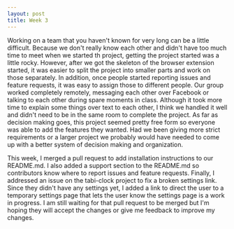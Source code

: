 ```yaml
---
layout: post
title: Week 3
---
```

Working on a team that you haven't known for very long can be a little difficult. Because we don't really know each other
and didn't have too much time to meet when we started th project, getting the project started was a little rocky. However,
after we got the skeleton of the browser extension started, it was easier to split the project into smaller parts and work
on those separately. In addition, once people started reporting issues and feature requests, it was easy to assign those to
different people. Our group worked completely remotely, messaging each other over Facebook or talking to each other during
spare moments in class. Although it took more time to explain some things over text to each other, I think we handled it well
and didn't need to be in the same room to complete the project. As far as decision making goes, this project seemed pretty
free form so everyone was able to add the features they wanted. Had we been giving more strict requirements or a larger project
we probably would have needed to come up with a better system of decision making and organization.

This week, I merged a pull request to add installation instructions to our README.md. I also added a support section to the
README.md so contributors know where to report issues and feature requests. Finally, I addressed an issue on the tabi-clock
project to fix a broken settings link. Since they didn't have any settings yet, I added a link to direct the user to a
temporary settings page that lets the user know the settings page is a work in progress. I am still waiting for that pull
request to be merged but I'm hoping they will accept the changes or give me feedback to improve my changes.
